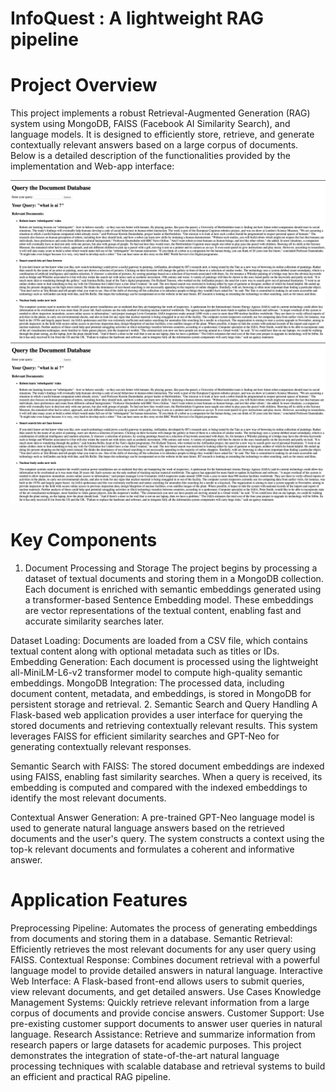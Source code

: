# InfoQuest : A lightweight RAG pipeline

# Project Overview
This project implements a robust Retrieval-Augmented Generation (RAG) system using MongoDB, FAISS (Facebook AI Similarity Search), and language models. It is designed to efficiently store, retrieve, and generate contextually relevant answers based on a large corpus of documents. Below is a detailed description of the functionalities provided by the implementation and Web-app interface:

![Page 1](1.png)
![Page 2](1.png)


# Key Components
1. Document Processing and Storage
The project begins by processing a dataset of textual documents and storing them in a MongoDB collection. Each document is enriched with semantic embeddings generated using a transformer-based Sentence Embedding model. These embeddings are vector representations of the textual content, enabling fast and accurate similarity searches later.

Dataset Loading: Documents are loaded from a CSV file, which contains textual content along with optional metadata such as titles or IDs.
Embedding Generation: Each document is processed using the lightweight all-MiniLM-L6-v2 transformer model to compute high-quality semantic embeddings.
MongoDB Integration: The processed data, including document content, metadata, and embeddings, is stored in MongoDB for persistent storage and retrieval.
2. Semantic Search and Query Handling
A Flask-based web application provides a user interface for querying the stored documents and retrieving contextually relevant results. This system leverages FAISS for efficient similarity searches and GPT-Neo for generating contextually relevant responses.

Semantic Search with FAISS:
The stored document embeddings are indexed using FAISS, enabling fast similarity searches. When a query is received, its embedding is computed and compared with the indexed embeddings to identify the most relevant documents.

Contextual Answer Generation:
A pre-trained GPT-Neo language model is used to generate natural language answers based on the retrieved documents and the user's query. The system constructs a context using the top-k relevant documents and formulates a coherent and informative answer.

# Application Features
Preprocessing Pipeline: Automates the process of generating embeddings from documents and storing them in a database.
Semantic Retrieval: Efficiently retrieves the most relevant documents for any user query using FAISS.
Contextual Response: Combines document retrieval with a powerful language model to provide detailed answers in natural language.
Interactive Web Interface: A Flask-based front-end allows users to submit queries, view relevant documents, and get detailed answers.
Use Cases
Knowledge Management Systems: Quickly retrieve relevant information from a large corpus of documents and provide concise answers.
Customer Support: Use pre-existing customer support documents to answer user queries in natural language.
Research Assistance: Retrieve and summarize information from research papers or large datasets for academic purposes.
This project demonstrates the integration of state-of-the-art natural language processing techniques with scalable database and retrieval systems to build an efficient and practical RAG pipeline.